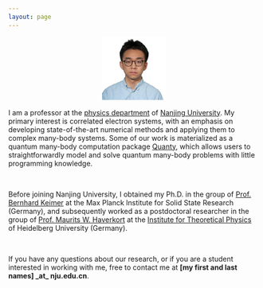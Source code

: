 ```yaml
---
layout: page
---
```

<p align="center">
<img src="files/yilu.jpg" alt="my_image" width="128" class="circular-image" />
</p>

I am a professor at the [physics department](https://physics.nju.edu.cn) of [Nanjing University](https://www.nju.edu.cn/en/main.psp). My primary interest is correlated electron systems, with an emphasis on developing state-of-the-art numerical methods and applying them to complex many-body systems. Some of our work is materialized as a quantum many-body computation package [Quanty](http://quanty.org/), which allows users to straightforwardly model and solve quantum many-body problems with little programming knowledge.

<br>

Before joining Nanjing University, I obtained my Ph.D. in the group of [Prof. Bernhard Keimer](https://www.fkf.mpg.de/keimer) at the Max Planck Institute for Solid State Research (Germany), and subsequently worked as a postdoctoral researcher in the group of [Prof. Maurits W. Haverkort](http://www.thphys.uni-heidelberg.de/~haverkort/) at the [Institute for Theoretical Physics](https://www.thphys.uni-heidelberg.de/) of Heidelberg University (Germany).

<br>

If you have any questions about our research, or if you are a student interested in working with me, free to contact me at **[my first and last names] \_at\_ nju.edu.cn**.